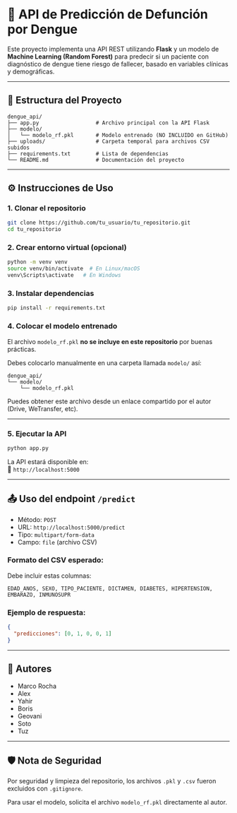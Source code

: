 # 🦟 API de Predicción de Defunción por Dengue

Este proyecto implementa una API REST utilizando **Flask** y un modelo de **Machine Learning (Random Forest)** para predecir si un paciente con diagnóstico de dengue tiene riesgo de fallecer, basado en variables clínicas y demográficas.

---

## 📁 Estructura del Proyecto

```
dengue_api/
├── app.py                  # Archivo principal con la API Flask
├── modelo/
│   └── modelo_rf.pkl       # Modelo entrenado (NO INCLUIDO en GitHub)
├── uploads/                # Carpeta temporal para archivos CSV subidos
├── requirements.txt        # Lista de dependencias
└── README.md               # Documentación del proyecto
```

---

## ⚙️ Instrucciones de Uso

### 1. Clonar el repositorio

```bash
git clone https://github.com/tu_usuario/tu_repositorio.git
cd tu_repositorio
```

### 2. Crear entorno virtual (opcional)

```bash
python -m venv venv
source venv/bin/activate  # En Linux/macOS
venv\Scripts\activate   # En Windows
```

### 3. Instalar dependencias

```bash
pip install -r requirements.txt
```

### 4. Colocar el modelo entrenado

El archivo `modelo_rf.pkl` **no se incluye en este repositorio** por buenas prácticas.

Debes colocarlo manualmente en una carpeta llamada `modelo/` así:

```
dengue_api/
└── modelo/
    └── modelo_rf.pkl
```

Puedes obtener este archivo desde un enlace compartido por el autor (Drive, WeTransfer, etc).

---

### 5. Ejecutar la API

```bash
python app.py
```

La API estará disponible en:  
📍 `http://localhost:5000`

---

## 📤 Uso del endpoint `/predict`

- Método: `POST`
- URL: `http://localhost:5000/predict`
- Tipo: `multipart/form-data`
- Campo: `file` (archivo CSV)

### Formato del CSV esperado:

Debe incluir estas columnas:

```
EDAD_ANOS, SEXO, TIPO_PACIENTE, DICTAMEN, DIABETES, HIPERTENSION, EMBARAZO, INMUNOSUPR
```

### Ejemplo de respuesta:

```json
{
  "predicciones": [0, 1, 0, 0, 1]
}
```

---

## 👥 Autores

- Marco Rocha  
- Alex  
- Yahir  
- Boris  
- Geovani  
- Soto  
- Tuz

---

## 🛡️ Nota de Seguridad

Por seguridad y limpieza del repositorio, los archivos `.pkl` y `.csv` fueron excluidos con `.gitignore`.

Para usar el modelo, solicita el archivo `modelo_rf.pkl` directamente al autor.
